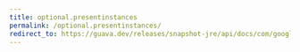 ```yaml
---
title: optional.presentinstances
permalink: /optional.presentinstances/
redirect_to: https://guava.dev/releases/snapshot-jre/api/docs/com/google/common/base/Optional.html#presentInstances-java.lang.Iterable-
---
```

